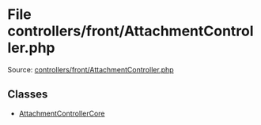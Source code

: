 File controllers/front/AttachmentController.php
=========

Source: [controllers/front/AttachmentController.php](https://github.com/PrestaShop/PrestaShop/blob/1.6.0.3/controllers/front/AttachmentController.php)


Classes
-------

* [AttachmentControllerCore](class.AttachmentControllerCore.md)

